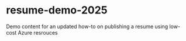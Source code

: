 # resume-demo-2025
Demo content for an updated how-to on publishing a resume using low-cost Azure resrouces
